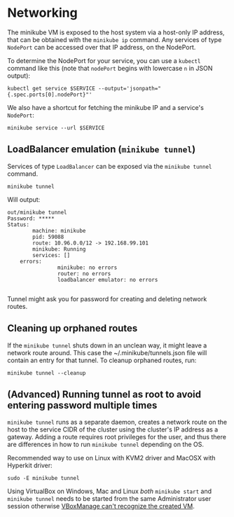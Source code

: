 # Networking

The minikube VM is exposed to the host system via a host-only IP address, that can be obtained with the `minikube ip` command.
Any services of type `NodePort` can be accessed over that IP address, on the NodePort.

To determine the NodePort for your service, you can use a `kubectl` command like this (note that `nodePort` begins with lowercase `n` in JSON output):

`kubectl get service $SERVICE --output='jsonpath="{.spec.ports[0].nodePort}"'`

We also have a shortcut for fetching the minikube IP and a service's `NodePort`:

`minikube service --url $SERVICE`

## LoadBalancer emulation (`minikube tunnel`)

Services of type `LoadBalancer` can be exposed via the `minikube tunnel` command.

````shell
minikube tunnel
````

Will output:

```text
out/minikube tunnel
Password: *****
Status:
        machine: minikube
        pid: 59088
        route: 10.96.0.0/12 -> 192.168.99.101
        minikube: Running
        services: []
    errors:
                minikube: no errors
                router: no errors
                loadbalancer emulator: no errors


````

Tunnel might ask you for password for creating and deleting network routes.

## Cleaning up orphaned routes

If the `minikube tunnel` shuts down in an unclean way, it might leave a network route around.
This case the ~/.minikube/tunnels.json file will contain an entry for that tunnel.
To cleanup orphaned routes, run:

````shell
minikube tunnel --cleanup
````

## (Advanced) Running tunnel as root to avoid entering password multiple times

`minikube tunnel` runs as a separate daemon, creates a network route on the host to the service CIDR of the cluster using the cluster's IP address as a gateway.
Adding a route requires root privileges for the user, and thus there are differences in how to run `minikube tunnel` depending on the OS.

Recommended way to use on Linux with KVM2 driver and MacOSX with Hyperkit driver:

`sudo -E minikube tunnel`

Using VirtualBox on Windows, Mac and Linux _both_ `minikube start` and `minikube tunnel` needs to be started from the same Administrator user session otherwise [VBoxManage can't recognize the created VM](https://forums.virtualbox.org/viewtopic.php?f=6&t=81551).
